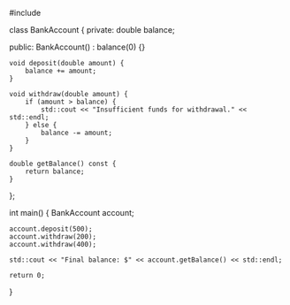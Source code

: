 #include <iostream>

class BankAccount {
private:
    double balance;

public:
    BankAccount() : balance(0) {}

    void deposit(double amount) {
        balance += amount;
    }

    void withdraw(double amount) {
        if (amount > balance) {
            std::cout << "Insufficient funds for withdrawal." << std::endl;
        } else {
            balance -= amount;
        }
    }

    double getBalance() const {
        return balance;
    }
};

int main() {
    BankAccount account;

    account.deposit(500);
    account.withdraw(200);
    account.withdraw(400);

    std::cout << "Final balance: $" << account.getBalance() << std::endl;

    return 0;
}

